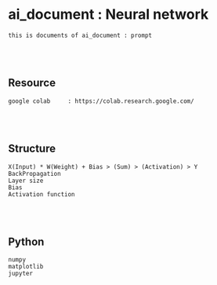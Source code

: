 <!--------------------------------------------------------------------------------- Description -->
# ai_document : Neural network
    this is documents of ai_document : prompt

<!--------------------------------------------------------------------------------- Resource -->
<br><br>

## Resource  
    google colab     : https://colab.research.google.com/

<!--------------------------------------------------------------------------------- Neural network -->
<br><br>

## Structure
    X(Input) * W(Weight) + Bias > (Sum) > (Activation) > Y 
    BackPropagation
    Layer size
    Bias
    Activation function

<!--------------------------------------------------------------------------------- Python -->
<br><br>

## Python
    numpy
    matplotlib
    jupyter